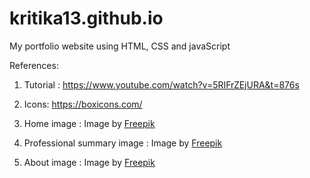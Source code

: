# kritika13.github.io
My portfolio website using HTML, CSS and javaScript

References:

1. Tutorial : https://www.youtube.com/watch?v=5RIFrZEjURA&t=876s

2. Icons: https://boxicons.com/

3. Home image  : Image by <a href="https://www.freepik.com/free-psd/3d-female-character-working-desk-with-laptop_13678513.htm">Freepik</a> 

4. Professional summary image  : Image by <a href="https://www.freepik.com/free-psd/3d-female-character-reading-book_13678507.htm">Freepik</a>

5. About image  : Image by <a href="https://www.freepik.com/free-psd/3d-female-character-holding-pencil_13678517.htm">Freepik</a>

